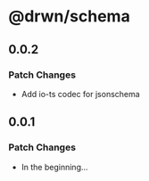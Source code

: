# @drwn/schema

## 0.0.2

### Patch Changes

- Add io-ts codec for jsonschema

## 0.0.1

### Patch Changes

- In the beginning...
